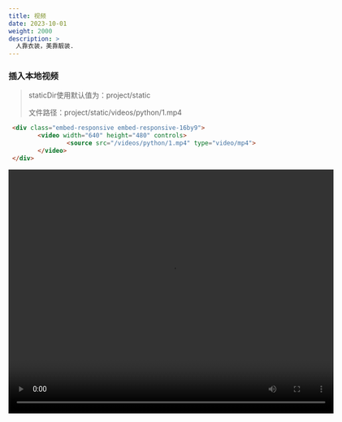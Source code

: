 ```yaml
---
title: 视频
date: 2023-10-01
weight: 2000
description: >
  人靠衣装，美靠靓装.
---
```



### 插入本地视频
> staticDir使用默认值为：project/static
>
> 文件路径：project/static/videos/python/1.mp4
```html
 <div class="embed-responsive embed-responsive-16by9">
        <video width="640" height="480" controls>
                <source src="/videos/python/1.mp4" type="video/mp4">
        </video>
 </div>

```

 <div class="embed-responsive embed-responsive-16by9">
        <video width="640" height="480" controls>
                <source src="/videos/python/1.mp4" type="video/mp4">
        </video>
 </div>
